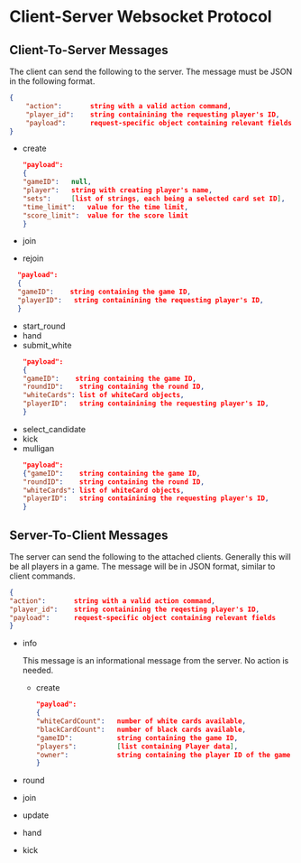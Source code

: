 # Client-Server Websocket Protocol


## Client-To-Server Messages
The client can send the following to the server. The message must be JSON in the following format.
```json
{
    "action":       string with a valid action command,
    "player_id":    string containining the requesting player's ID,
    "payload":      request-specific object containing relevant fields
}
```

- create
    ```json
  "payload":
  {
  "gameID":   null,
  "player":   string with creating player's name,
  "sets":     [list of strings, each being a selected card set ID],
  "time_limit":   value for the time limit,
  "score_limit":  value for the score limit
  }
    ```

- join
- rejoin
```json
  "payload":
  {
  "gameID":    string containing the game ID,
  "playerID":   string containining the requesting player's ID,
  }
  ```
- start_round
- hand
- submit_white
  ```json
  "payload":
  {
  "gameID":    string containing the game ID,
  "roundID":    string containing the round ID,
  "whiteCards": list of whiteCard objects,
  "playerID":   string containining the requesting player's ID,
  }
  ```
- select_candidate
- kick
- mulligan
  ```json
  "payload":
  {"gameID":    string containing the game ID,
  "roundID":    string containing the round ID,
  "whiteCards": list of whiteCard objects,
  "playerID":   string containining the requesting player's ID,
  }
  ```


## Server-To-Client Messages
The server can send the following to the attached clients. Generally this will be all players in a game. The message
will be in JSON format, similar to client commands.
```json
{
"action":       string with a valid action command,
"player_id":    string containining the reqesting player's ID,
"payload":      request-specific object containing relevant fields
}
```

- info 
  
    This message is an informational message from the server. No action is needed.

  - create
  
      ```json
    "payload":
    {
    "whiteCardCount":   number of white cards available,
    "blackCardCount":   number of black cards available,
    "gameID":           string containing the game ID,
    "players":          [list containing Player data],
    "owner":            string containing the player ID of the game owner
    }  
      ```

- round
- join
- update
- hand
- kick
